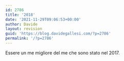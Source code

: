 ```yaml
---
id: 2786
title: '2018'
date: '2021-11-29T09:06:53+00:00'
author: Davide
layout: revision
guid: 'https://blog.davidegallesi.com/?p=2786'
permalink: '/?p=2786'
---
```


Essere un me migliore del me che sono stato nel 2017.